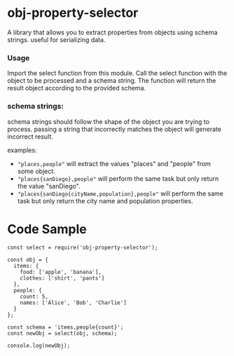 # obj-property-selector
A library that allows you to extract properties from objects using schema strings.
useful for serializing data.

### Usage
Import the select function from this module.
Call the select function with the object to be processed and a schema string.
The function will return the result object according to the provided schema.

### schema strings:
schema strings should follow the shape of the object you are trying to process. 
passing a string that incorrectly matches the object will generate incorrect result. 

examples:
- `"places,people"` will extract the values "places" and "people" from some object.
- `"places{sanDiego},people"` will perform the same task but only return the value "sanDiego".
- `"places{sanDiego{cityName,population},people"` will perform the same task but only return the city name and population properties.

# Code Sample
```
const select = require('obj-property-selector');

const obj = {
  items: {
    food: ['apple', 'banana'],
    clothes: ['shirt', 'pants']
  },
  people: {
    count: 5,
    names: ['Alice', 'Bob', 'Charlie']
  }
};

const schema = 'items,people{count}';
const newObj = select(obj, schema);

console.log(newObj);
